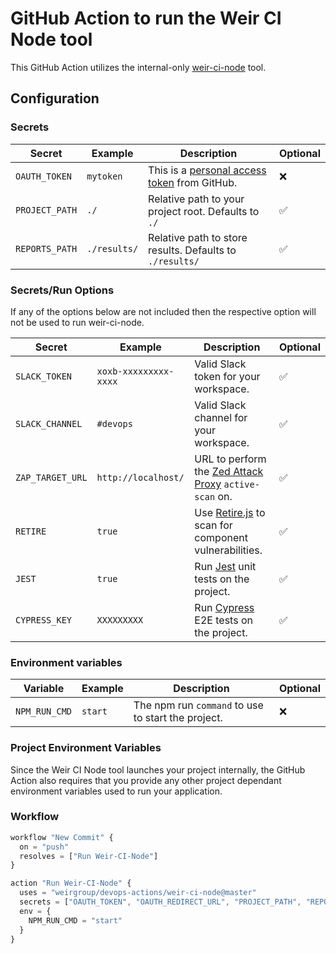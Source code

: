 # GitHub Action to run the Weir CI Node tool

This GitHub Action utilizes the internal-only [weir-ci-node](https://developers.weir/docs/guides/node/weir-ci-node-guide.html) tool.

## Configuration

### Secrets

|Secret|Example|Description|Optional|
|---|---|---|---|
|`OAUTH_TOKEN`|`mytoken`|This is a [personal access token](https://github.com/settings/tokens) from GitHub.|❌|
|`PROJECT_PATH`|`./`|Relative path to your project root. Defaults to `./`|✅|
|`REPORTS_PATH`|`./results/`|Relative path to store results. Defaults to `./results/`|✅|

### Secrets/Run Options

If any of the options below are not included then the respective option will not be used to run weir-ci-node.

|Secret|Example|Description|Optional|
|---|---|---|---|
|`SLACK_TOKEN`|`xoxb-xxxxxxxxx-xxxx`|Valid Slack token for your workspace.|✅|
|`SLACK_CHANNEL`|`#devops`|Valid Slack channel for your workspace.|✅|
|`ZAP_TARGET_URL`|`http://localhost/`|URL to perform the [Zed Attack Proxy](https://developers.weir/docs/guides/zap-guide.html) `active-scan` on.|✅|
|`RETIRE`|`true`|Use [Retire.js](https://retirejs.github.io/retire.js/) to scan for component vulnerabilities.|✅|
|`JEST`|`true`|Run [Jest](https://jestjs.io/) unit tests on the project.|✅|
|`CYPRESS_KEY`|`XXXXXXXXX`|Run [Cypress](https://cypress.io) E2E tests on the project.|✅|

### Environment variables

|Variable|Example|Description|Optional|
|---|---|---|---|
|`NPM_RUN_CMD`|`start`|The npm run `command` to use to start the project.|❌|

### Project Environment Variables

Since the Weir CI Node tool launches your project internally, the GitHub Action also requires that you provide any other project dependant environment variables used to run your application.

### Workflow

```javascript
workflow "New Commit" {
  on = "push"
  resolves = ["Run Weir-CI-Node"]
}

action "Run Weir-CI-Node" {
  uses = "weirgroup/devops-actions/weir-ci-node@master"
  secrets = ["OAUTH_TOKEN", "OAUTH_REDIRECT_URL", "PROJECT_PATH", "REPORTS_PATH", "RETIRE", "SLACK_CHANNEL", "SLACK_TOKEN" "ZAP_TARGET_URL"]
  env = {
    NPM_RUN_CMD = "start"
  }
}
```